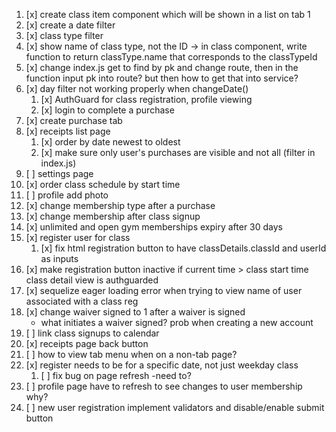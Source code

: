 1. [x] create class item component which will be shown in a list on tab 1
2. [x] create a date filter
3. [x] class type filter
4. [x] show name of class type, not the ID -> in class component, write function to return classType.name that corresponds to the classTypeId
5. [x] change index.js get to find by pk and change route, then in the function input pk into route? but then how to get that into service?
6. [x] day filter not working properly when changeDate()
   1. [x] AuthGuard for class registration, profile viewing
   2. [x] login to complete a purchase
7. [x] create purchase tab
8. [x] receipts list page 
   1. [x] order by date newest to oldest
   2. [x] make sure only user's purchases are visible and not all (filter in index.js)
9. [ ] settings page
10. [x] order class schedule by start time
11. [ ] profile add photo
12. [x] change membership type after a purchase
13. [x] change membership after class signup
14. [x] unlimited and open gym memberships expiry after 30 days
15. [x] register user for class
    1. [x] fix html registration button to have classDetails.classId and userId as inputs
16. [x] make registration button inactive if current time > class start time class detail view is authguarded
17. [x] sequelize eager loading error when trying to view name of user associated with a class reg
18. [x] change waiver signed to 1 after a waiver is signed
    - what initiates a waiver signed? prob when creating a new account
19. [ ] link class signups to calendar
20. [x] receipts page back button
21. [ ] how to view tab menu when on a non-tab page?
22. [x] register needs to be for a specific date, not just weekday class
    1. [ ] fix bug on page refresh -need to?
23. [ ] profile page have to refresh to see changes to user membership why?
24. [ ] new user registration implement validators and disable/enable submit button
